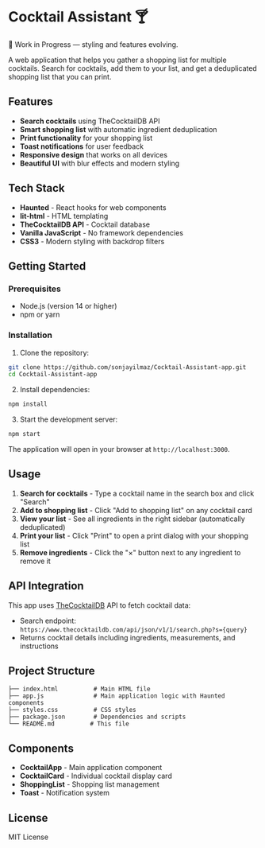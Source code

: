 # Cocktail Assistant 🍸

🚧 Work in Progress — styling and features evolving.

A web application that helps you gather a shopping list for multiple cocktails. Search for cocktails, add them to your list, and get a deduplicated shopping list that you can print.

## Features

- **Search cocktails** using TheCocktailDB API
- **Smart shopping list** with automatic ingredient deduplication
- **Print functionality** for your shopping list
- **Toast notifications** for user feedback
- **Responsive design** that works on all devices
- **Beautiful UI** with blur effects and modern styling

## Tech Stack

- **Haunted** - React hooks for web components
- **lit-html** - HTML templating
- **TheCocktailDB API** - Cocktail database
- **Vanilla JavaScript** - No framework dependencies
- **CSS3** - Modern styling with backdrop filters

## Getting Started

### Prerequisites

- Node.js (version 14 or higher)
- npm or yarn

### Installation

1. Clone the repository:
```bash
git clone https://github.com/sonjayilmaz/Cocktail-Assistant-app.git
cd Cocktail-Assistant-app
```

2. Install dependencies:
```bash
npm install
```

3. Start the development server:
```bash
npm start
```

The application will open in your browser at `http://localhost:3000`.

## Usage

1. **Search for cocktails** - Type a cocktail name in the search box and click "Search"
2. **Add to shopping list** - Click "Add to shopping list" on any cocktail card
3. **View your list** - See all ingredients in the right sidebar (automatically deduplicated)
4. **Print your list** - Click "Print" to open a print dialog with your shopping list
5. **Remove ingredients** - Click the "×" button next to any ingredient to remove it

## API Integration

This app uses [TheCocktailDB](https://www.thecocktaildb.com/) API to fetch cocktail data:

- Search endpoint: `https://www.thecocktaildb.com/api/json/v1/1/search.php?s={query}`
- Returns cocktail details including ingredients, measurements, and instructions

## Project Structure

```
├── index.html          # Main HTML file
├── app.js              # Main application logic with Haunted components
├── styles.css          # CSS styles
├── package.json        # Dependencies and scripts
└── README.md          # This file
```

## Components

- **CocktailApp** - Main application component
- **CocktailCard** - Individual cocktail display card
- **ShoppingList** - Shopping list management
- **Toast** - Notification system

## License

MIT License

